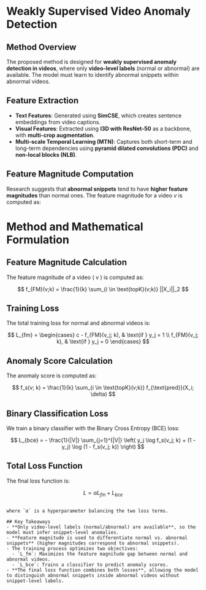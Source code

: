 # Weakly Supervised Video Anomaly Detection

## Method Overview
The proposed method is designed for **weakly supervised anomaly detection in videos**, where only **video-level labels** (normal or abnormal) are available. The model must learn to identify abnormal snippets within abnormal videos.

## Feature Extraction


- **Text Features**: Generated using **SimCSE**, which creates sentence embeddings from video captions.
- **Visual Features**: Extracted using **I3D with ResNet-50** as a backbone, with **multi-crop augmentation**.
- **Multi-scale Temporal Learning (MTN)**: Captures both short-term and long-term dependencies using **pyramid dilated convolutions (PDC)** and **non-local blocks (NLB)**.

## Feature Magnitude Computation
Research suggests that **abnormal snippets** tend to have **higher feature magnitudes** than normal ones. The feature magnitude for a video *v* is computed as:

# Method and Mathematical Formulation

## **Feature Magnitude Calculation**
The feature magnitude of a video \( v \) is computed as:

$$
f_{FM}(v;k) = \frac{1}{k} \sum_{i \in \text{topK}(v;k)} ||X_i||_2
$$

## **Training Loss**
The total training loss for normal and abnormal videos is:

$$
L_{fm} =
\begin{cases} 
c - f_{FM}(v_j; k), & \text{if } y_j = 1 \\
f_{FM}(v_j; k), & \text{if } y_j = 0
\end{cases}
$$

## **Anomaly Score Calculation**
The anomaly score is computed as:

$$
f_s(v; k) = \frac{1}{k} \sum_{i \in \text{topK}(v;k)} f_{\text{pred}}(X_i; \delta)
$$

## **Binary Classification Loss**
We train a binary classifier with the Binary Cross Entropy (BCE) loss:

$$
L_{bce} = - \frac{1}{|V|} \sum_{j=1}^{|V|} \left( y_j \log f_s(v_j; k) + (1 - y_j) \log (1 - f_s(v_j; k)) \right)
$$

## **Total Loss Function**
The final loss function is:

$$
L = \alpha L_{fm} + L_{bce}
$$

```

where `α` is a hyperparameter balancing the two loss terms.

## Key Takeaways
- **Only video-level labels (normal/abnormal) are available**, so the model must infer snippet-level anomalies.
- **Feature magnitude is used to differentiate normal vs. abnormal snippets** (higher magnitudes correspond to abnormal snippets).
- The training process optimizes two objectives:
  - `L_fm`: Maximizes the feature magnitude gap between normal and abnormal videos.
  - `L_bce`: Trains a classifier to predict anomaly scores.
- **The final loss function combines both losses**, allowing the model to distinguish abnormal snippets inside abnormal videos without snippet-level labels.
